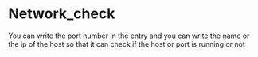 # Network_check
You can write the port number in the entry and you can write the name or the ip of the host so that it can check if the host or port is running or not

